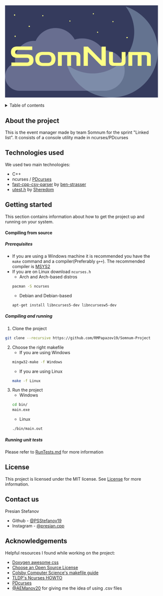 ![Logo](./images/logo.png)

<details>
	<summary>Table of contents</summary>
	<ol>
		<li>
			<a href = "#about-the-project">About the project</a>
		</li>
		<li>
			<a href = "#technologies-used">Technologies used</a>
		</li>
		<li>
			<a href = "#getting-started">Getting started</a>
			<ul>
				<!-- <li>
					<a href = "#released-project">Released project</a>
				</li> -->
				<li>
					<a href = "#compiling-from-source">Compiling from source</a>
				</li>
				<li>
					<a href = "#running-unit-tests">Running unit tests</a>
				</li>
			</ul>
		</li>
		<li>
			<a href="#license">License</a>
		</li>
		<li>
			<a href="#contact-us">Contact us</a>
		</li>
		<li>
			<a href="#acknowledgements">Acknowledgements</a>
		</li>
	</ol>
</details>

## About the project

This is the event manager made by team Somnum for the sprint "Linked list". It consists of a console utility made in ncurses/PDcurses

## Technologies used

We used two main technologies:

- C++
- ncurses / [PDcurses](https://github.com/wmcbrine/PDCurses)
- [fast-cpp-csv-parser](https://github.com/ben-strasser/fast-cpp-csv-parser) by [ben-strasser](https://github.com/ben-strasser)
- [utest.h](https://github.com/sheredom/utest.h) by [Sheredom](https://github.com/sheredom)

## Getting started

This section contains information about how to get the project up and running on your system.

#### Compiling from source

##### Prerequisites

- If you are using a Windows machine it is recommended you have the `make` command and a compiler(Preferably `g++`). The recommended compiler is [MSYS2](https://www.msys2.org/)
- If you are on Linux download `ncurses.h`
  - Arch and Arch-based distros
  ```sh
  pacman -S ncurses
  ```
  - Debian and Debian-based
  ```sh
  apt-get install libncurses5-dev libncursesw5-dev
  ```

##### Compiling and running

1. Clone the project

```sh
git clone --recursive https://github.com/RMPapazov19/Somnum-Project
```

2. Choose the right makefile
   - If you are using Windows
   ```sh
   mingw32-make -f Windows
   ```
   - If you are using Linux
   ```sh
   make -f Linux
   ```
1. Run the project
   - Windows
   ```cmd
   cd bin/
   main.exe
   ```
   - Linux
   ```sh
   ./bin/main.out
   ```
##### Running unit tests

Please refer to [RunTests.md](./tests/RunTests.md) for more information


## License

This project is licensed under the MIT license. See [License](LICENSE) for more information.

## Contact us

Presian Stefanov

- Github - [@PSStefanov19](https://github.com/PSStefanov19)
- Instagram - [@presian.cpp](https://www.instagram.com/presian.cpp/)

## Acknowledgements

Helpful resources I found while working on the project:

- [Doxygen awesome css](https://github.com/jothepro/doxygen-awesome-css)
- [Choose an Open Source License](https://choosealicense.com/)
- [Colsby Computer Science's makefile guide](https://www.cs.colby.edu/maxwell/courses/tutorials/maketutor/)
- [TLDP's Ncurses HOWTO](https://tldp.org/HOWTO/NCURSES-Programming-HOWTO/)
- [PDcurses](https://github.com/wmcbrine/PDCurses)
- [@AEManov20](https://github.com/AEManov20) for giving me the idea of using .csv files
